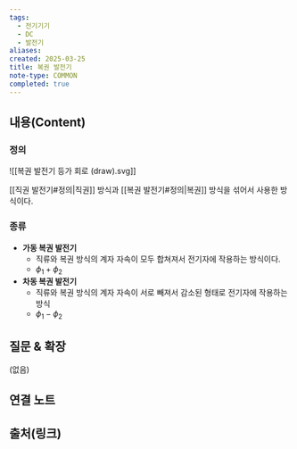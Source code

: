 ```yaml
---
tags:
  - 전기기기
  - DC
  - 발전기
aliases: 
created: 2025-03-25
title: 복권 발전기
note-type: COMMON
completed: true
---
```


## 내용(Content)

### 정의

![[복권 발전기 등가 회로 (draw).svg]]

[[직권 발전기#정의|직권]] 방식과 [[복권 발전기#정의|복권]] 방식을 섞어서 사용한 방식이다. 


### 종류

- **가동 복권 발전기**
	- 직류와 복권 방식의 계자 자속이 모두 합쳐져서 전기자에 작용하는 방식이다.
	- $\phi_{1} + \phi_{2}$
- **차동 복권 발전기**
	- 직류와 복권 방식의 계자 자속이 서로 빼져서 감소된 형태로 전기자에 작용하는 방식
	- $\phi_{1}-\phi_{2}$



## 질문 & 확장

(없음)

## 연결 노트

## 출처(링크)


